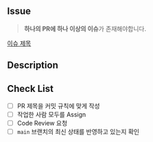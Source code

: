 ## Issue

> **하나의 PR에 하나 이상의 이슈**가 존재해야합니다.

[이슈 제목]()

## Description

## Check List

- [ ] PR 제목을 커밋 규칙에 맞게 작성
- [ ] 작업한 사람 모두를 Assign
- [ ] Code Review 요청
- [ ] `main` 브랜치의 최신 상태를 반영하고 있는지 확인

